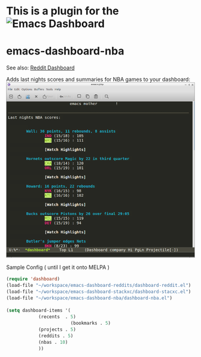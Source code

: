 # This is a plugin for the ![Emacs Dashboard](https://github.com/rakanalh/emacs-dashboard)

# emacs-dashboard-nba
See also: [Reddit Dashboard](https://github.com/qorrect/emacs-dashboard-reddits)

Adds last nights scores and summaries for NBA games to your dashboard:
![Screenshot](screenshot.png?raw=true "Screenshot")

Sample Config ( until I get it onto MELPA ) 

```lisp
(require 'dashboard)
(load-file "~/workspace/emacs-dashboard-reddits/dashboard-reddit.el")
(load-file "~/workspace/emacs-dashboard-stackxc/dashboard-stacxc.el")
(load-file "~/workspace/emacs-dashboard-nba/dashboard-nba.el")

(setq dashboard-items '(
			(recents  . 5)
                        (bookmarks . 5)
			(projects . 5)
			(reddits . 5)
			(nbas . 10)
			))
```
